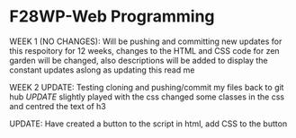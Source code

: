 # F28WP-Web Programming

WEEK 1 (NO CHANGES): Will be pushing and committing new updates for this respoitory for 12 weeks, changes to the HTML and CSS code for zen garden will be changed, also descriptions will be added to display the constant updates aslong as updating this read me

WEEK 2 UPDATE: Testing cloning and pushing/commit my files back to git hub *UPDATE* slightly played with the css changed some classes in the css and centred the text of h3 

UPDATE: Have created a button to the script in html, add CSS to the button
